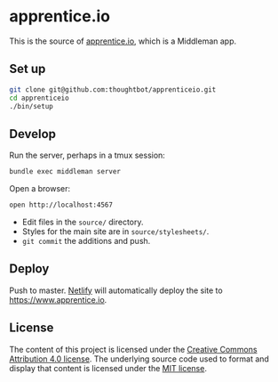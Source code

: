 # apprentice.io

This is the source of [apprentice.io], which is a Middleman app.

[apprentice.io]: https://www.apprentice.io

## Set up

```bash
git clone git@github.com:thoughtbot/apprenticeio.git
cd apprenticeio
./bin/setup
```

## Develop

Run the server, perhaps in a tmux session:

```bash
bundle exec middleman server
```

Open a browser:

```bash
open http://localhost:4567
```

* Edit files in the `source/` directory.
* Styles for the main site are in `source/stylesheets/`.
* `git commit` the additions and push.

## Deploy

Push to master.
[Netlify] will automatically deploy the site to <https://www.apprentice.io>.

[Netlify]: https://www.netlify.com/

## License

The content of this project
is licensed under the [Creative Commons Attribution 4.0 license][CC].
The underlying source code used to format and display that content
is licensed under the [MIT license][MIT].

[CC]: https://creativecommons.org/licenses/by/4.0/
[MIT]: http://opensource.org/licenses/mit-license.php
